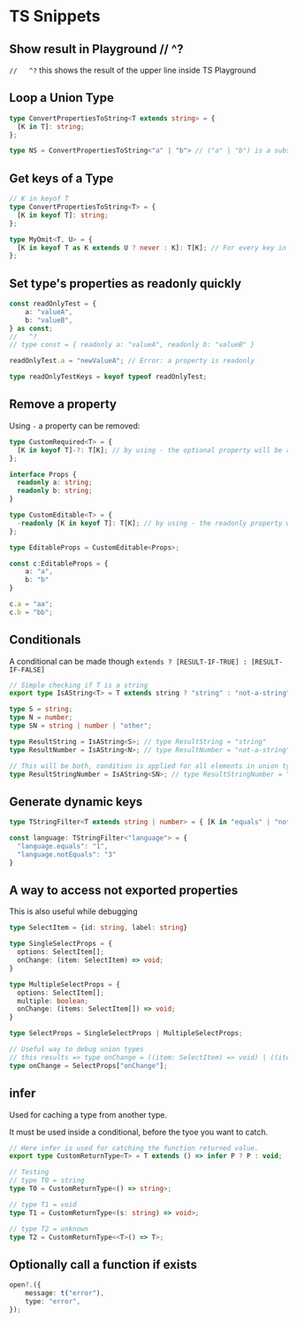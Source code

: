 # TS Snippets

## Show result in Playground //   ^?

`//   ^?` this shows the result of the upper line inside TS Playground

## Loop a Union Type
```typescript
type ConvertPropertiesToString<T extends string> = {
  [K in T]: string;
};

type NS = ConvertPropertiesToString<"a" | "b"> // ("a" | "b") is a subset (sottotipo) of string
```

## Get keys of a Type

```typescript
// K in keyof T
type ConvertPropertiesToString<T> = {
  [K in keyof T]: string;
};

type MyOmit<T, U> = {
  [K in keyof T as K extends U ? never : K]: T[K]; // For every key in T do a conditional (in this case if K === U)
};
```


## Set type's properties as readonly quickly

```typescript
const readOnlyTest = {
    a: "valueA",
    b: "valueB",
} as const;
//   ^?
// type const = { readonly a: "valueA", readonly b: "valueB" }

readOnlyTest.a = "newValueA"; // Error: a property is readonly

type readOnlyTestKeys = keyof typeof readOnlyTest;  
```


## Remove a property
Using `-` a property can be removed:

```typescript
type CustomRequired<T> = {
  [K in keyof T]-?: T[K]; // by using - the optional property will be removed
};
```

```typescript
interface Props {
  readonly a: string;
  readonly b: string;
}

type CustomEditable<T> = {
  -readonly [K in keyof T]: T[K]; // by using - the readonly property will be removed
};

type EditableProps = CustomEditable<Props>;

const c:EditableProps = {
    a: "a",
    b: "b"
}

c.a = "aa";
c.b = "bb";
```

## Conditionals

A conditional can be made though `extends ? [RESULT-IF-TRUE] : [RESULT-IF-FALSE]` 

```typescript
// Simple checking if T is a string
export type IsAString<T> = T extends string ? "string" : "not-a-string";

type S = string;
type N = number;
type SN = string | number | "other";

type ResultString = IsAString<S>; // type ResultString = "string"
type ResultNumber = IsAString<N>; // type ResultNumber = "not-a-string" 

// This will be both, condition is applied for all elements in union type and then merged
type ResultStringNumber = IsAString<SN>; // type ResultStringNumber = "string" | "not-a-string" 
```


## Generate dynamic keys

```typescript
type TStringFilter<T extends string | number> = { [K in "equals" | "notEquals" & string as `${T}.${K}`]?: string };

const language: TStringFilter<"language"> = {
  "language.equals": "1",
  "language.notEquals": "3"
}

```

## A way to access not exported properties

This is also useful while debugging

```typescript
type SelectItem = {id: string, label: string}

type SingleSelectProps = {
  options: SelectItem[];
  onChange: (item: SelectItem) => void;
}

type MultipleSelectProps = {
  options: SelectItem[];
  multiple: boolean;
  onChange: (items: SelectItem[]) => void;
}

type SelectProps = SingleSelectProps | MultipleSelectProps;

// Useful way to debug union types
// this results => type onChange = ((item: SelectItem) => void) | ((items: SelectItem[]) => void)
type onChange = SelectProps["onChange"]; 
```


## infer

Used for caching a type from another type.

It must be used inside a conditional, before the tyoe you want to catch.

```typescript
// Here infer is used for catching the function returned value. 
export type CustomReturnType<T> = T extends () => infer P ? P : void;

// Testing
// type T0 = string
type T0 = CustomReturnType<() => string>;

// type T1 = void
type T1 = CustomReturnType<(s: string) => void>;

// type T2 = unknown
type T2 = CustomReturnType<<T>() => T>;
```

## Optionally call a function if exists
```typescript
open?.({
    message: t("error"),
    type: "error",
});
```